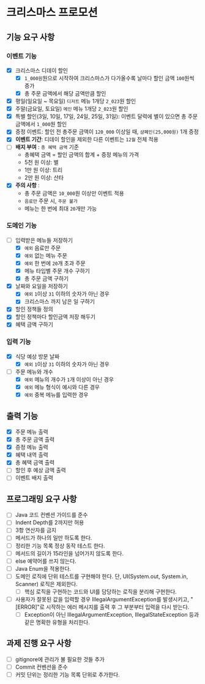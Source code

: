 # 크리스마스 프로모션

## 기능 요구 사항

### 이벤트 기능

- [x] 크리스마스 디데이 할인
    - [x] `1_000원`원으로 시작하여 크리스마스가 다가올수록 날마다 할인 금액 `100`원씩 증가
    - [x] 총 주문 금액에서 해당 금액만큼 할인
- [x] 평일(일요일 ~ 목요일) `디저트` 메뉴 1개당 `2_023`원 할인
- [x] 주말(금요일, 토요일) `메인` 메뉴 1개당 `2_023`원 할인
- [x] 특별 할인(3일, 10일, 17일, 24일, 25일, 31일): 이벤트 달력에 별이 있으면 총 주문 금액에서 `1_000`원 할인
- [x] 증정 이벤트: 할인 전 총주문 금액이 `120_000` 이상일 때, `샴폐인(25,000원)` 1개 증정
- [x] **이벤트 기간**: 디데이 할인을 제외한 다른 이벤트는 `12월` 전체 적용
- [ ] **배지 부여** : `총 혜택 금액` 기준
    - 총혜택 금액 = 할인 금액의 합계 + 증정 메뉴의 가격
    - 5천 원 이상: 별
    - 1만 원 이상: 트리
    - 2만 원 이상: 산타
- [x] **주의 사항** :
    - 총 주문 금액은 `10_000`원 이상만 이벤트 적용
    - `음료만` 주문 시, `주문 불가`
    - 메뉴는 한 번에 최대 `20`개만 가능

### 도메인 기능

- [ ] 입력받은 메뉴들 저장하기
    - [x] `예외` 음료만 주문
    - [x] `예외` 없는 메뉴 주문
    - [X] `예외` 한 번에 `20`개 초과 주문
    - [x] 메뉴 타입별 주문 개수 구하기
    - [x] 총 주문 금액 구하기
- [x] 날짜와 요일을 저장하기
    - [x] `예외` `1`이상 `31` 이하의 숫자가 아닌 경우
    - [x] 크리스마스 까지 남은 일 구하기
- [x] 할인 정책들 정의
- [x] 할인 정책마다 할인금액 저장 해두기
- [x] 혜택 금액 구하기

### 입력 기능

- [x] 식당 예상 방문 날짜
    - [x] `예외` `1`이상 `31` 이하의 숫자가 아닌 경우
- [ ] 주문 메뉴와 개수
    - [x] `예외` 메뉴의 개수가 `1`개 이상이 아닌 경우
    - [x] `예외` 메뉴 형식이 예시와 다른 경우
    - [x] `예외` 중복 메뉴를 입력한 경우

## 출력 기능

- [x] 주문 메뉴 출력
- [x] 총 주문 금액 출력
- [x] 증정 메뉴 출력
- [x] 혜택 내역 출력
- [x] 총 혜택 금액 출력
- [ ] 할인 후 예상 금액 출력
- [ ] 이벤트 배지 출력

## 프로그래밍 요구 사항

- [ ] Java 코드 컨벤션 가이드를 준수
- [ ] Indent Depth를 2까지만 허용
- [ ] 3항 연산자를 금지
- [ ] 메서드가 하나의 일만 하도록 한다.
- [ ] 정리한 기능 목록 정상 동작 테스트 한다.
- [ ] 메서드의 길이가 15라인을 넘어가지 않도록 한다.
- [ ] else 예약어를 쓰지 않는다.
- [ ] Java Enum을 적용한다.
- [ ] 도메인 로직에 단위 테스트를 구현해야 한다. 단, UI(System.out, System.in, Scanner) 로직은 제외한다.
    - [ ] 핵심 로직을 구현하는 코드와 UI를 담당하는 로직을 분리해 구현한다.
- [ ] 사용자가 잘못된 값을 입력할 경우 IllegalArgumentException를 발생시키고, "[ERROR]"로 시작하는 에러 메시지를 출력 후 그 부분부터 입력을 다시 받는다.
    - [ ] Exception이 아닌 IllegalArgumentException, IllegalStateException 등과 같은 명확한 유형을 처리한다.

## 과제 진행 요구 사항

- [ ] gitignore에 관리가 불 필요한 것들 추가
- [ ] Commit 컨벤션을 준수
- [ ] 커밋 단위는 정리한 기능 목록 단위로 추가한다.